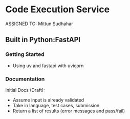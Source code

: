 # Code Execution Service

ASSIGNED TO: Mittun Sudhahar

## Built in Python:FastAPI

### Getting Started
- Using uv and fastapi with uvicorn

### Documentation

Initial Docs (Draft):
- Assume input is already validated
- Take in language, test cases, submission
- Return a list of results (error messages and pass/fail)
